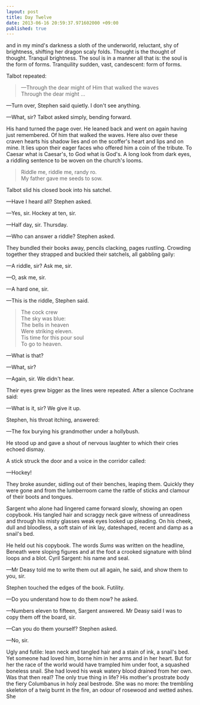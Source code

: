 ```yaml
---
layout: post
title: Day Twelve
date: 2013-06-16 20:59:37.971602000 +09:00
published: true
---
```

and in my mind's darkness a sloth of the underworld, reluctant, shy of brightness, shifting her dragon scaly folds. Thought is the thought of thought. Tranquil brightness. The soul is in a manner all that is: the soul is the form of forms. Tranquility sudden, vast, candescent: form of forms.

Talbot repeated:

> —Through the dear might of Him that walked the waves <br>
> Through the dear might …

—Turn over, Stephen said quietly. I don't see anything.

—What, sir? Talbot asked simply, bending forward.

His hand turned the page over. He leaned back and went on again having just remembered. Of him that walked the waves. Here also over these craven hearts his shadow lies and on the scoffer's heart and lips and on mine. It lies upon their eager faces who offered him a coin of the tribute. To Caesar what is Caesar's, to God what is God's. A long look from dark eyes, a riddling sentence to be woven on the church's looms. 

> Riddle me, riddle me, randy ro.<br>
> My father gave me seeds to sow.

Talbot slid his closed book into his satchel.

—Have I heard all? Stephen asked.

—Yes, sir. Hockey at ten, sir.

—Half day, sir. Thursday.

—Who can answer a riddle? Stephen asked.

They bundled their books away, pencils clacking, pages rustling. Crowding together they strapped and buckled their satchels, all gabbling gaily:

—A riddle, sir? Ask me, sir.

—O, ask me, sir.

—A hard one, sir.

—This is the riddle, Stephen said.

> The cock crew<br>
> The sky was blue: <br>
> The bells in heaven <br>
> Were striking eleven. <br>
> Tis time for this pour soul <br>
> To go to heaven.

—What is that?

—What, sir?

—Again, sir. We didn't hear.

Their eyes grew bigger as the lines were repeated. After a silence Cochrane said:

—What is it, sir? We give it up.

Stephen, his throat itching, answered:

—The fox burying his grandmother under a hollybush.

He stood up and gave a shout of nervous laughter to which their cries echoed dismay.

A stick struck the door and a voice in the corridor called:

—Hockey!

They broke asunder, sidling out of their benches, leaping them. Quickly they were gone and from the lumberroom came the rattle of sticks and clamour of their boots and tongues.

Sargent who alone had lingered came forward slowly, showing an open copybook. His tangled hair and scraggy neck gave witness of unreadiness and through his misty glasses weak eyes looked up pleading. On his cheek, dull and bloodless, a soft stain of ink lay, dateshaped, recent and damp as a snail's bed.

He held out his copybook. The words *Sums* was written on the headline, Beneath were sloping figures and at the foot a crooked signature with blind loops and a blot. Cyril Sargent: his name and seal. 

—Mr Deasy told me to write them out all again, he said, and show them to you, sir.

Stephen touched the edges of the book. Futility. 

—Do you understand how to do them now? he asked. 

—Numbers eleven to fifteen, Sargent answered. Mr Deasy said I was to copy them off the board, sir. 

—Can you do them yourself? Stephen asked. 

—No, sir.

Ugly and futile: lean neck and tangled hair and a stain of ink, a snail's bed. Yet someone had loved him, borne him in her arms and in her heart. But for her the race of the world would have trampled him under foot, a squashed boneless snail. She had loved his weak watery blood drained from her own. Was that then real? The only true thing in life? His mother's prostrate body the fiery Columbanus in holy zeal bestrode. She was no more: the trembling skeleton of a twig burnt in the fire, an odour of rosewood and wetted ashes. She

